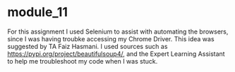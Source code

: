 # module_11

For this assignment I used Selenium to assist with automating the browsers, since I was having troubke accessing my Chrome Driver. This idea was suggested by TA Faiz Hasmani. I used sources such as https://pypi.org/project/beautifulsoup4/, and the Expert Learning Assistant to help me troubleshoot my code when I was stuck. 
